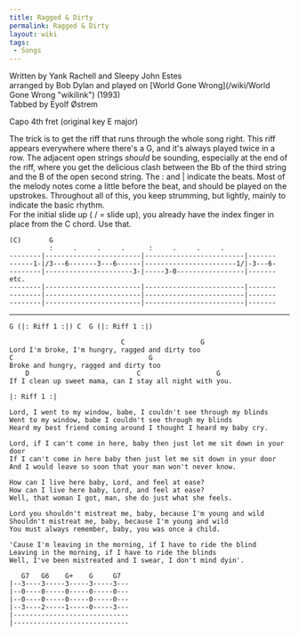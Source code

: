 ```yaml
---
title: Ragged & Dirty
permalink: Ragged & Dirty
layout: wiki
tags:
 - Songs
---
```


Written by Yank Rachell and Sleepy John Estes  
arranged by Bob Dylan and played on [World Gone
Wrong](/wiki/World Gone Wrong "wikilink") (1993)  
Tabbed by Eyolf Østrem

Capo 4th fret (original key E major)

The trick is to get the riff that runs through the whole song right.
This riff appears everywhere where there's a G, and it's always played
twice in a row. The adjacent open strings *should* be sounding,
especially at the end of the riff, where you get the delicious clash
between the Bb of the third string and the B of the open second string.
The : and | indicate the beats. Most of the melody notes come a little
before the beat, and should be played on the upstrokes. Throughout all
of this, you keep strumming, but lightly, mainly to indicate the basic
rhythm.  
For the initial slide up ( / = slide up), you already have the index
finger in place from the C chord. Use that.

    (C)       G
              :     .     .     .      :     .     .     .
    --------|------------------------|-------------------------|-------
    ------1-|/3---6-------3---6------|-----------------------1/|-3---6-
    --------|----------------------3-|-----3-0-----------------|------- etc.
    --------|------------------------|-------------------------|-------
    --------|------------------------|-------------------------|-------
    --------|------------------------|-------------------------|-------

* * * * *

    G (|: Riff 1 :|) C  G (|: Riff 1 :|)

                                C                   G
    Lord I'm broke, I'm hungry, ragged and dirty too
    C                                  G
    Broke and hungry, ragged and dirty too
        D                           C                   G
    If I clean up sweet mama, can I stay all night with you.

    |: Riff 1 :|

    Lord, I went to my window, babe, I couldn't see through my blinds
    Went to my window, babe I couldn't see through my blinds
    Heard my best friend coming around I thought I heard my baby cry.

    Lord, if I can't come in here, baby then just let me sit down in your door
    If I can't come in here baby then just let me sit down in your door
    And I would leave so soon that your man won't never know.

    How can I live here baby, Lord, and feel at ease?
    How can I live here baby, Lord, and feel at ease?
    Well, that woman I got, man, she do just what she feels.

    Lord you shouldn't mistreat me, baby, because I'm young and wild
    Shouldn't mistreat me, baby, because I'm young and wild
    You must always remember, baby, you was once a child.

    'Cause I'm leaving in the morning, if I have to ride the blind
    Leaving in the morning, if I have to ride the blinds
    Well, I've been mistreated and I swear, I don't mind dyin'.

       G7   G6    G+    G     G7
    |--3----3-----3-----3-----3---
    |--0----0-----0-----0-----0---
    |--0----0-----0-----0-----0---
    |--3----2-----1-----0-----3---
    |-----------------------------
    |-----------------------------
